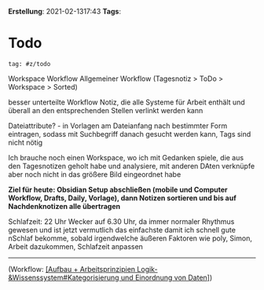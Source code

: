 **Erstellung**: 2021-02-1317:43
**Tags**:

# Todo

````query
tag: #z/todo 
````

Workspace Workflow
Allgemeiner Workflow (Tagesnotiz > ToDo > Workspace > Sorted)

besser unterteilte Workflow Notiz, die alle Systeme für Arbeit enthält und überall an den entsprechenden Stellen verlinkt werden kann

Dateiattribute? - in Vorlagen am Dateianfang nach bestimmter Form eintragen, sodass mit Suchbegriff danach gesucht werden kann, Tags sind nicht nötig

Ich brauche noch einen Workspace, wo ich mit Gedanken spiele, die aus den Tagesnotizen geholt habe und analysiere, mit anderen DAten verknüpfe aber noch nicht in das größere Bild eingeordnet habe

**Ziel für heute: Obsidian Setup abschließen (mobile und Computer Workflow, Drafts, Daily, Vorlage), dann Notizen sortieren und bis auf Nachdenknotizen alle übertragen** 

Schlafzeit: 22 Uhr Wecker auf 6.30 Uhr, da immer normaler Rhythmus gewesen und ist jetzt vermutlich das einfachste damit ich schnell gute nSchlaf bekomme, sobald irgendwelche äußeren Faktoren wie poly, Simon, Arbeit dazukommen, Schlafzeit anpassen

---

(Workflow: [[Aufbau + Arbeitsprinzipien Logik-&Wissenssystem#Kategorisierung und Einordnung von Daten]](#v/def))